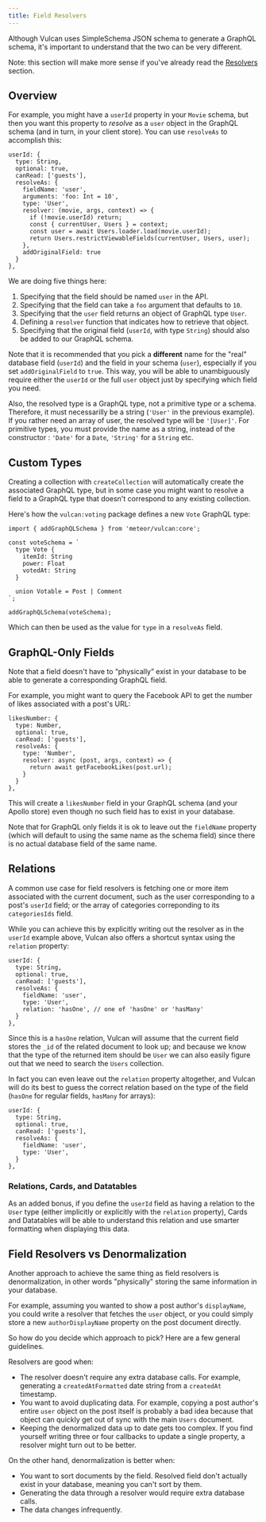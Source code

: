 ```yaml
---
title: Field Resolvers
---
```


Although Vulcan uses SimpleSchema JSON schema to generate a GraphQL schema, it's important to understand that the two can be very different.

Note: this section will make more sense if you've already read the [Resolvers](/resolvers.html) section.

## Overview

For example, you might have a `userId` property in your `Movie` schema, but then you want this property to _resolve_ as a `user` object in the GraphQL schema (and in turn, in your client store). You can use `resolveAs` to accomplish this:

```
userId: {
  type: String,
  optional: true,
  canRead: ['guests'],
  resolveAs: {
    fieldName: 'user',
    arguments: 'foo: Int = 10',
    type: 'User',
    resolver: (movie, args, context) => {
      if (!movie.userId) return;
      const { currentUser, Users } = context;
      const user = await Users.loader.load(movie.userId);
      return Users.restrictViewableFields(currentUser, Users, user);
    },
    addOriginalField: true
  }
},
```

We are doing five things here:

1. Specifying that the field should be named `user` in the API.
2. Specifying that the field can take a `foo` argument that defaults to `10`.
3. Specifying that the `user` field returns an object of GraphQL type `User`.
4. Defining a `resolver` function that indicates how to retrieve that object.
5. Specifying that the original field (`userId`, with type `String`) should also be added to our GraphQL schema.

Note that it is recommended that you pick a **different** name for the "real" database field (`userId`) and the field in your schema (`user`), especially if you set `addOriginalField` to `true`. This way, you will be able to unambiguously require either the `userId` or the full `user` object just by specifying which field you need.

Also, the resolved type is a GraphQL type, not a primitive type or a schema. Therefore, it must necessarilly be a string (`'User'` in the previous example). If you rather need an array of user, the resolved type will be `'[User]'`. For primitive types, you must provide the name as a string, instead of the constructor : `'Date'` for a `Date`, `'String'` for a `String` etc.

## Custom Types

Creating a collection with `createCollection` will automatically create the associated GraphQL type, but in some case you might want to resolve a field to a GraphQL type that doesn't correspond to any existing collection.

Here's how the `vulcan:voting` package defines a new `Vote` GraphQL type:

```
import { addGraphQLSchema } from 'meteor/vulcan:core';

const voteSchema = `
  type Vote {
    itemId: String
    power: Float
    votedAt: String
  }

  union Votable = Post | Comment
`;

addGraphQLSchema(voteSchema);
```

Which can then be used as the value for `type` in a `resolveAs` field.

## GraphQL-Only Fields

Note that a field doesn't have to “physically” exist in your database to be able to generate a corresponding GraphQL field.

For example, you might want to query the Facebook API to get the number of likes associated with a post's URL:

```
likesNumber: {
  type: Number,
  optional: true,
  canRead: ['guests'],
  resolveAs: {
    type: 'Number',
    resolver: async (post, args, context) => {
      return await getFacebookLikes(post.url);
    }
  }
},
```

This will create a `likesNumber` field in your GraphQL schema (and your Apollo store) even though no such field has to exist in your database.

Note that for GraphQL only fields it is ok to leave out the `fieldName` property (which will default to using the same name as the schema field) since there is no actual database field of the same name.

## Relations

A common use case for field resolvers is fetching one or more item associated with the current document, such as the user corresponding to a post's `userId` field; or the array of categories correponding to its `categoriesIds` field. 

While you can achieve this by explicitly writing out the resolver as in the `userId` example above, Vulcan also offers a shortcut syntax using the `relation` property:

```
userId: {
  type: String,
  optional: true,
  canRead: ['guests'],
  resolveAs: {
    fieldName: 'user',
    type: 'User',
    relation: 'hasOne', // one of 'hasOne' or 'hasMany'
  }
},
```

Since this is a `hasOne` relation, Vulcan will assume that the current field stores the `_id` of the related document to look up; and because we know that the type of the returned item should be `User` we can also easily figure out that we need to search the `Users` collection.

In fact you can even leave out the `relation` property altogether, and Vulcan will do its best to guess the correct relation based on the type of the field (`hasOne` for regular fields, `hasMany` for arrays):

```
userId: {
  type: String,
  optional: true,
  canRead: ['guests'],
  resolveAs: {
    fieldName: 'user',
    type: 'User',
  }
},
```

### Relations, Cards, and Datatables

As an added bonus, if you define the `userId` field as having a relation to the `User` type (either implicitly or explicitly with the `relation` property), Cards and Datatables will be able to understand this relation and use smarter formatting when displaying this data. 

## Field Resolvers vs Denormalization

Another approach to achieve the same thing as field resolvers is denormalization, in other words "physically" storing the same information in your database. 

For example, assuming you wanted to show a post author's `displayName`, you could write a resolver that fetches the `user` object, or you could simply store a new `authorDisplayName` property on the post document directly. 

So how do you decide which approach to pick? Here are a few general guidelines. 

Resolvers are good when:

- The resolver doesn't require any extra database calls. For example, generating a `createdAtFormatted` date string from a `createdAt` timestamp.
- You want to avoid duplicating data. For example, copying a post author's entire `user` object on the post itself is probably a bad idea because that object can quickly get out of sync with the main `Users` document. 
- Keeping the denormalized data up to date gets too complex. If you find yourself writing three or four callbacks to update a single property, a resolver might turn out to be better. 

On the other hand, denormalization is better when:

- You want to sort documents by the field. Resolved field don't actually exist in your database, meaning you can't sort by them. 
- Generating the data through a resolver would require extra database calls. 
- The data changes infrequently. 
